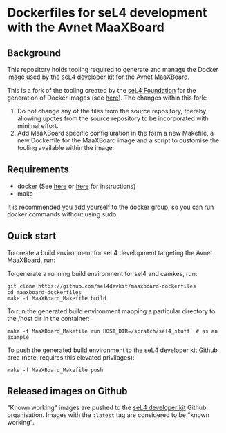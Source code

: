 <!--
     SPDX-License-Identifier: CC-BY-SA-4.0
-->

# Dockerfiles for seL4 development with the Avnet MaaXBoard

## Background

This repository holds tooling required to generate and manage the Docker image used by the [seL4 developer kit](https://github.com/sel4devkit) for the Avnet MaaXBoard.

This is a fork of the tooling created by the [seL4 Foundation](https://github.com/seL4) for the generation of Docker images (see [here](https://github.com/seL4/seL4-CAmkES-L4v-dockerfiles)). The changes within this fork:
1. Do not change any of the files from the source repository, thereby allowing updtes from the source repository to be incorporated with minimal effort.
2. Add MaaXBoard specific configiuration in the form a new Makefile, a new Dockerfile for the MaaXBoard image and a script to customise the tooling available within the image.

## Requirements

* docker (See [here](https://get.docker.com) or [here](https://docs.docker.com/engine/installation) for instructions)
* make

It is recommended you add yourself to the docker group, so you can run docker commands without using sudo.

## Quick start

To create a build environment for seL4 development targeting the Avnet MaaXBoard, run:

To generate a running build environment for sel4 and camkes, run:

```
git clone https://github.com/sel4devkit/maaxboard-dockerfiles
cd maaxboard-dockerfiles
make -f MaaXBoard_Makefile build
```

To run the generated build environment mapping a particular directory to the /host dir in the container:

```
make -f MaaXBoard_Makefile run HOST_DIR=/scratch/sel4_stuff  # as an example
```

To push the generated build environment to the seL4 developer kit Github area (note, requires this elevated privilages):

```
make -f MaaXBoard_Makefile push
```

## Released images on Github

"Known working" images are pushed to the [seL4 developer kit](https://github.com/sel4devkit) Github organisation. Images with the `:latest` tag are considered to be "known working".